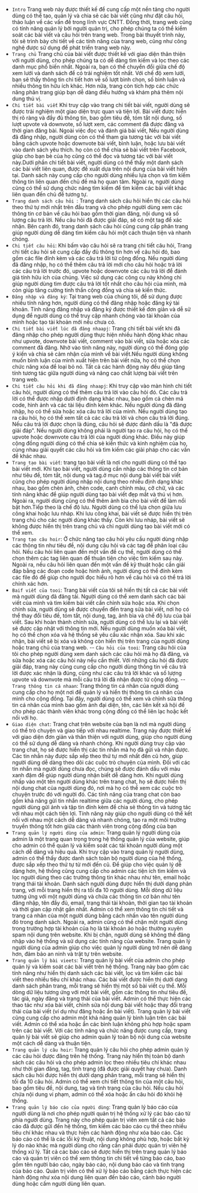 - ```Intro``` Trang web này được thiết kế để cung cấp một nền tảng cho người dùng có thể tạo, quản lý và chia sẻ các bài viết cũng như đặt câu hỏi, thảo luận về các vấn đề trong lĩnh vực CNTT. Đồng thời, trang web cũng có tính năng quản lý bởi người quản trị, cho phép chúng ta có thể kiểm soát các bài viết và câu hỏi trên trang web. Trong bài thuyết trình này, tôi sẽ trình bày chi tiết về các tính năng của trang web, cũng như công nghệ được sử dụng để phát triển trang web này.
- ```Trang chủ``` Trang chủ của bài viết được thiết kế với giao diện thân thiện với người dùng, cho phép chúng ta có dễ dàng tìm kiếm và lọc theo các danh mục phổ biến nhất. Ngoài ra, bạn có thể chuyển đổi giữa chế độ xem lưới và danh sách để có trải nghiệm tốt nhất. Với chế độ xem lưới, bạn sẽ thấy thông tin chi tiết hơn về số lượt bình chọn, số bình luận và nhiều thông tin hữu ích khác. Hơn nữa, trang còn tích hợp các chức năng phân trang giúp bạn dễ dàng điều hướng và khám phá thêm nội dung thú vị.
- ```Chi tiết bài viết``` Khi truy cập vào trang chi tiết bài viết, người dùng sẽ được trải nghiệm một giao diện trực quan và tiện lợi. Bài viết được hiển thị rõ ràng và đầy đủ thông tin, bao gồm tiêu đề, tóm tắt nội dung, số lượt upvote và downvote, số lượt xem, các comment đã được đăng và thời gian đăng bài.
Ngoài việc đọc và đánh giá bài viết, Nếu người dùng đã đăng nhập, người dùng còn có thể tham gia tương tác với bài viết bằng cách upvote hoặc downvote bài viết, bình luận, hoặc lưu bài viết vào danh sách yêu thích. họ còn có thể chia sẻ bài viết trên Facebook, giúp cho bạn bè của họ cũng có thể đọc và tương tác với bài viết này.Dưới phần chi tiết bài viết, người dùng có thể thấy một danh sách các bài viết liên quan, được đề xuất dựa trên nội dung của bài viết hiện tại. Danh sách này cung cấp cho người dùng nhiều lựa chọn và tìm kiếm thông tin liên quan đến chủ đề mà họ quan tâm. Ngoài ra, người dùng cũng có thể sử dụng chức năng tìm kiếm để tìm kiếm các bài viết khác liên quan đến chủ đề tương tự.
- ```Trang danh sách câu hỏi ```: Trang danh sách câu hỏi hiển thị các câu hỏi theo thứ tự mới nhất trên đầu trang và cho phép người dùng xem các thông tin cơ bản về câu hỏi bao gồm thời gian đăng, nội dung và số lượng câu trả lời. Nếu câu hỏi đã được giải đáp, sẽ có một tag để xác nhận. Bên cạnh đó, trang danh sách câu hỏi cũng cung cấp phân trang giúp người dùng dễ dàng tìm kiếm câu hỏi một cách thuận tiện và nhanh chóng.
- ```Chi tiết câu hỏi```: Khi bấm vào câu hỏi sẽ ra trang chi tiết câu hỏi, Trang chi tiết câu hỏi sẽ cung cấp đầy đủ thông tin hơn về câu hỏi đó, bao gồm các file đính kèm và các câu trả lời từ cộng đồng. Nếu người dùng đã đăng nhập, họ có thể thêm câu trả lời mới cho câu hỏi hoặc trả lời các câu trả lời trước đó, upvote hoặc downvote các câu trả lời để đánh giá tính hữu ích của chúng. Việc sử dụng các công cụ này không chỉ giúp người dùng tìm được câu trả lời tốt nhất cho câu hỏi của mình, mà còn giúp tăng cường tinh thần cộng đồng và chia sẻ kiến thức.
- ```Đăng nhập và đăng ký```: Tại trang web của chúng tôi, để sử dụng được nhiều tính năng hơn, người dùng có thể đăng nhập hoặc đăng ký tài khoản. Tính năng đăng nhập và đăng ký được thiết kế đơn giản và dễ sử dụng để người dùng có thể truy cập nhanh chóng vào tài khoản của mình hoặc tạo tài khoản mới nếu chưa có.
- ```Chi tiết bài viết lúc đã đăng nhaapj```: Trang chi tiết bài viết khi đã đăng nhập cho phép người dùng thực hiện nhiều hành động khác nhau như upvote, downvote bài viết, comment vào bài viết, sửa hoặc xóa các comment đã đăng. Nhờ vào tính năng này, người dùng có thể đóng góp ý kiến và chia sẻ cảm nhận của mình về bài viết.Nếu người dùng không muốn bình luận của mình xuất hiện trên bài viết nữa, họ có thể chọn chức năng xóa để loại bỏ nó. Tất cả các hành động này đều giúp tăng tính tương tác giữa người dùng và nâng cao chất lượng bài viết trên trang web.
- ```Chi tiết câu hỏi khi đã đăng nhaapj```: Khi truy cập vào màn hình chi tiết câu hỏi, người dùng có thể thêm câu trả lời vào câu hỏi đó. Các câu trả lời có thể được nhập dưới định dạng khác nhau, bao gồm cả chèn mã code, hình ảnh và các tài liệu đính kèm khác. Nếu người dùng đã đăng nhập, họ có thể sửa hoặc xóa câu trả lời của mình. Nếu người dùng tạo ra câu hỏi, họ có thể xem tất cả các câu trả lời và chọn câu trả lời đúng. Nếu câu trả lời được chọn là đúng, câu hỏi sẽ được đánh dấu là "đã được giải đáp". Nếu người dùng không phải là người tạo ra câu hỏi, họ có thể upvote hoặc downvote câu trả lời của người dùng khác. Điều này giúp cộng đồng người dùng có thể chia sẻ kiến ​​thức và kinh nghiệm của họ, cùng nhau giải quyết các câu hỏi và tìm kiếm các giải pháp cho các vấn đề khác nhau.
- ```Trang tạo bài viết```: trang tạo bài viết là nơi cho người dùng có thể tạo bài viết mới. Khi tạo bài viết, người dùng cần nhập các thông tin cơ bản như tiêu đề, tóm tắt, nội dung và tag.ở mục nội dung bài viết bài viết cũng cho phép người dùng nhập nội dung theo nhiều định dạng khác nhau, bao gồm chèn ảnh, chèn code, canh chỉnh màu, cỡ chữ, và các tính năng khác để giúp người dùng tạo bài viết đẹp mắt và thú vị hơn. Ngoài ra, người dùng cũng có thể thêm ảnh bìa cho bài viết để làm nổi bật hơn.Tiếp theo là chế độ lưu. Người dùng có thể lựa chọn giữa lưu công khai hoặc lưu nháp. Khi lưu công khai, bài viết sẽ được hiển thị trên trang chủ cho các người dùng khác thấy. Còn khi lưu nháp, bài viết sẽ không được hiển thị trên trang chủ và chỉ người dùng tạo bài viết mới có thể xem.
- ```Trang tạo câu hoir```: Ở chức năng tạo câu hỏi yêu cầu người dùng nhập các thông tin như tiêu đề, nội dung câu hỏi và các tag để phân loại câu hỏi. Nếu câu hỏi liên quan đến một vấn đề cụ thể, người dùng có thể chọn thêm các tag liên quan để thuận tiện cho việc tìm kiếm sau này. Ngoài ra, nếu câu hỏi liên quan đến một vấn đề kỹ thuật hoặc cần giải đáp bằng các đoạn code hoặc hình ảnh, người dùng có thể đính kèm các file đó để giúp cho người đọc hiểu rõ hơn về câu hỏi và có thể trả lời chính xác hơn.
- ```Baif viết của tooi```: Trang bài viết của tôi sẽ hiển thị tất cả các bài viết mà người dùng đã đăng tải. Người dùng có thể xem danh sách các bài viết của mình và tìm kiếm bài viết cần chỉnh sửa hoặc xóa. Khi chọn chỉnh sửa, người dùng sẽ được chuyển đến trang sửa bài viết, nơi họ có thể thay đổi tiêu đề, tóm tắt, nội dung, tag, ảnh bìa và chế độ lưu của bài viết. Sau khi hoàn thành chỉnh sửa, người dùng có thể lưu lại và bài viết sẽ được cập nhật với thông tin mới. Nếu người dùng muốn xóa bài viết, họ có thể chọn xóa và hệ thống sẽ yêu cầu xác nhận xóa. Sau khi xác nhận, bài viết sẽ bị xóa và không còn hiển thị trên trang của người dùng hoặc trang chủ của trang web.
-- ```Câu hỏi của tooi```: Trang câu hỏi của tôi cho phép người dùng xem danh sách các câu hỏi mà họ đã đăng, và sửa hoặc xóa các câu hỏi này nếu cần thiết. Với những câu hỏi đã được giải đáp, trang này cũng cung cấp cho người dùng thông tin về câu trả lời được xác nhận là đúng, cũng như các câu trả lời khác và số lượng upvote và downvote mà mỗi câu trả lời đã nhận được từ cộng đồng.
-- ```Trang thông tin cá nhaan```: Trang thông tin cá nhân của người dùng cung cấp cho họ một nơi để quản lý và hiển thị thông tin cá nhân của mình cho cộng đồng. Tại đây, người dùng có thể xem và chỉnh sửa thông tin cá nhân của mình bao gồm ảnh đại diện, tên, các liên kết xã hội để cho phép các thành viên khác trong cộng đồng có thể liên lạc hoặc kết nối với họ.
- ```Giao diện chat```: Trang chat trên website của bạn là nơi mà người dùng có thể trò chuyện và giao tiếp với nhau realtime. Trang này được thiết kế với giao diện đơn giản và thân thiện với người dùng, giúp cho người dùng có thể sử dụng dễ dàng và nhanh chóng. Khi người dùng truy cập vào trang chat, họ sẽ được hiển thị các tin nhắn mà họ đã gửi và nhận được. Các tin nhắn này được sắp xếp theo thứ tự mới nhất đến cũ hơn, giúp người dùng dễ dàng theo dõi các cuộc trò chuyện của mình. Đối với các tin nhắn mà người dùng chưa đọc, chúng sẽ được đánh dấu với màu xanh đậm để giúp người dùng nhận biết dễ dàng hơn. Khi người dùng nhấp vào một tên người dùng khác trên trang chat, họ sẽ được hiển thị nội dung chat của người dùng đó, nơi mà họ có thể xem các cuộc trò chuyện trước đó với người đó. Các tính năng của trang chat còn bao gồm khả năng gửi tin nhắn realtime giữa các người dùng, cho phép người dùng gửi ảnh và tập tin đính kèm để chia sẻ thông tin và tương tác với nhau một cách tiện lợi. Tính năng này giúp cho người dùng có thể kết nối với nhau một cách dễ dàng và nhanh chóng, tạo ra một môi trường truyền thông tốt hơn giữa các thành viên trong cộng đồng của bạn
- ```Trang quản lý người dùng của admin```: Trang quản lý người dùng của admin là một trang quan trọng trong hệ thống quản lý của website, giúp cho admin có thể quản lý và kiểm soát các tài khoản người dùng một cách dễ dàng và hiệu quả. Khi truy cập vào trang quản lý người dùng, admin có thể thấy được danh sách toàn bộ người dùng của hệ thống, được sắp xếp theo thứ tự từ mới đến cũ. Để giúp cho việc quản lý dễ dàng hơn, hệ thống cũng cung cấp cho admin các tiện ích tìm kiếm và lọc người dùng theo các trường thông tin khác nhau như tên, email hoặc trạng thái tài khoản. Danh sách người dùng được hiển thị dưới dạng phân trang, với mỗi trang hiển thị ra tối đa 10 người dùng. Mỗi dòng dữ liệu tương ứng với một người dùng và chứa các thông tin cơ bản như tên đăng nhập, tên đầy đủ, email, trạng thái tài khoản, thời gian tạo tài khoản và thời gian cập nhật gần nhất. Admin có thể xem thông tin chi tiết và trang cá nhân của một người dùng bằng cách nhấn vào tên người dùng đó trong danh sách. Ngoài ra, admin cũng có thể chặn một người dùng trong trường hợp tài khoản của họ là tài khoản ảo hoặc thường xuyên spam nội dung trên website. Khi bị chặn, người dùng sẽ không thể đăng nhập vào hệ thống và sử dụng các tính năng của website. Trang quản lý người dùng của admin giúp cho việc quản lý người dùng trở nên dễ dàng hơn, đảm bảo an ninh và trật tự trên website.
- ```Trang quản lý bài vieets```: Trang quản lý bài viết của admin cho phép quản lý và kiểm soát các bài viết trên hệ thống. Trang này bao gồm các tính năng như hiển thị danh sách các bài viết, lọc và tìm kiếm các bài viết theo nhiều tiêu chí khác nhau. Các bài viết được hiển thị dưới dạng danh sách phân trang, mỗi trang sẽ hiển thị một số bài viết cụ thể. Mỗi dòng dữ liệu tương ứng với một bài viết, gồm các thông tin như tiêu đề, tác giả, ngày đăng và trạng thái của bài viết. Admin có thể thực hiện các thao tác như xóa bài viết, chỉnh sửa nội dung bài viết hoặc thay đổi trạng thái của bài viết (ví dụ như đăng hoặc ẩn bài viết). Trang quản lý bài viết cũng cung cấp cho admin một khả năng quản lý bình luận trên các bài viết. Admin có thể xóa hoặc ẩn các bình luận không phù hợp hoặc spam trên các bài viết. Với các tính năng và chức năng được cung cấp, trang quản lý bài viết sẽ giúp cho admin quản lý toàn bộ nội dung của website một cách dễ dàng và thuận tiện.
- ```Trang quản lý câu hoir```: Trang quản lý câu hỏi cho phép admin quản lý các câu hỏi được đăng trên hệ thống. Trang này hiển thị toàn bộ danh sách các câu hỏi và cho phép admin lọc theo nhiều tiêu chí khác nhau như thời gian đăng, tag, tình trạng (đã được giải quyết hay chưa). Danh sách câu hỏi được hiển thị dưới dạng phân trang, mỗi trang sẽ hiển thị tối đa 10 câu hỏi. Admin có thể xem chi tiết thông tin của một câu hỏi, bao gồm tiêu đề, nội dung, tag và tình trạng của câu hỏi. Nếu câu hỏi chứa nội dung vi phạm, admin có thể xóa hoặc ẩn câu hỏi đó khỏi hệ thống.
- ```Trang quản lý báo cáo của người dùng```: Trang quản lý báo cáo của người dùng là nơi cho phép người quản trị hệ thống xử lý các báo cáo từ phía người dùng. Trang này cho phép quản trị viên xem tất cả các báo cáo đã được gửi đến hệ thống, tìm kiếm các báo cáo cụ thể theo nhiều tiêu chí khác nhau và thực hiện các hành động như xóa báo cáo. Các báo cáo có thể là các lỗi kỹ thuật, nội dung không phù hợp, hoặc bất kỳ lý do nào khác mà người dùng cho rằng cần phải được quản trị viên hệ thống xử lý. Tất cả các báo cáo sẽ được hiển thị trên trang quản lý báo cáo và quản trị viên có thể xem thông tin chi tiết về từng báo cáo, bao gồm tên người báo cáo, ngày báo cáo, nội dung báo cáo và tình trạng của báo cáo. Quản trị viên có thể xử lý báo cáo bằng cách thực hiện các hành động như xóa nội dung liên quan đến báo cáo, cảnh báo người dùng hoặc cấm người dùng liên quan.
